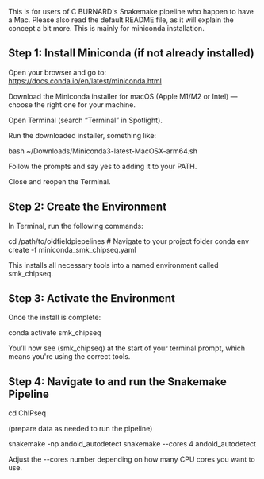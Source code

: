 This is for users of C BURNARD's Snakemake pipeline who happen to have a Mac. Please also read the default README file, as it will explain the concept a bit more. This is mainly for miniconda installation.

## Step 1: Install Miniconda (if not already installed)

Open your browser and go to: https://docs.conda.io/en/latest/miniconda.html

Download the Miniconda installer for macOS (Apple M1/M2 or Intel) — choose the right one for your machine.

Open Terminal (search “Terminal” in Spotlight).

Run the downloaded installer, something like:

bash ~/Downloads/Miniconda3-latest-MacOSX-arm64.sh

Follow the prompts and say yes to adding it to your PATH.

Close and reopen the Terminal.

## Step 2: Create the Environment

In Terminal, run the following commands:

cd /path/to/oldfieldpiepelines   # Navigate to your project folder
conda env create -f miniconda_smk_chipseq.yaml

This installs all necessary tools into a named environment called smk_chipseq.


## Step 3: Activate the Environment

Once the install is complete:

conda activate smk_chipseq

You’ll now see (smk_chipseq) at the start of your terminal prompt, which means you're using the correct tools.


## Step 4: Navigate to and run the Snakemake Pipeline

cd ChIPseq

(prepare data as needed to run the pipeline)

snakemake -np andold_autodetect
snakemake --cores 4 andold_autodetect

Adjust the --cores number depending on how many CPU cores you want to use.
